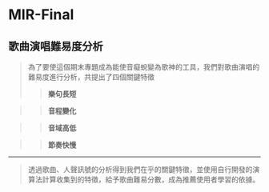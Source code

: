 # MIR-Final
## 歌曲演唱難易度分析

>為了要使這個期末專題成為能使音癡蛻變為歌神的工具，我們對歌曲演唱的難易度進行分析，共提出了四個關鍵特徵
>>**樂句長短**

>>**音程變化**

>>**音域高低**

>>**節奏快慢**

___
>透過歌曲、人聲訊號的分析得到我們在乎的關鍵特徵，並使用自行開發的演算法計算收集到的特徵，給予歌曲難易分數，成為推薦使用者學習的依據。
